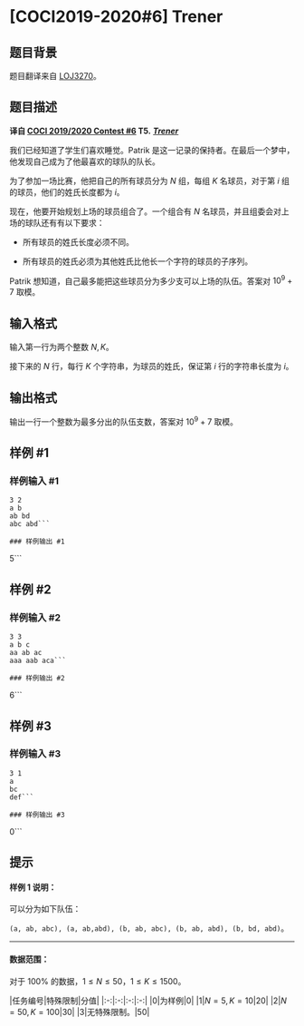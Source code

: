 # [COCI2019-2020#6] Trener

## 题目背景

题目翻译来自 [LOJ3270](https://loj.ac/problem/3270)。

## 题目描述

**译自 [COCI 2019/2020 Contest #6](https://hsin.hr/coci/archive/2019_2020/) T5.** ***[Trener](https://hsin.hr/coci/archive/2019_2020/contest6_tasks.pdf)***

我们已经知道了学生们喜欢睡觉。Patrik 是这一记录的保持者。在最后一个梦中，他发现自己成为了他最喜欢的球队的队长。

为了参加一场比赛，他把自己的所有球员分为 $N$ 组，每组 $K$ 名球员，对于第 $i$ 组的球员，他们的姓氏长度都为 $i$。

现在，他要开始规划上场的球员组合了。一个组合有 $N$ 名球员，并且组委会对上场的球队还有有以下要求：

- 所有球员的姓氏长度必须不同。

- 所有球员的姓氏必须为其他姓氏比他长一个字符的球员的子序列。

Patrik 想知道，自己最多能把这些球员分为多少支可以上场的队伍。答案对 $10^9+7$ 取模。

## 输入格式

输入第一行为两个整数 $N,K$。

接下来的 $N$ 行，每行 $K$ 个字符串，为球员的姓氏，保证第 $i$ 行的字符串长度为 $i$。

## 输出格式

输出一行一个整数为最多分出的队伍支数，答案对 $10^9+7$ 取模。

## 样例 #1

### 样例输入 #1
```
3 2
a b
ab bd
abc abd```

### 样例输出 #1

```
5```

## 样例 #2

### 样例输入 #2
```
3 3
a b c
aa ab ac
aaa aab aca```

### 样例输出 #2

```
6```

## 样例 #3

### 样例输入 #3
```
3 1
a
bc
def```

### 样例输出 #3

```
0```

## 提示

#### 样例 $1$ 说明：
可以分为如下队伍：

`(a, ab, abc), (a, ab,abd), (b, ab, abc), (b, ab, abd), (b, bd, abd)`。

----

#### 数据范围：

对于 $100\%$ 的数据，$1\le N\le 50$，$1\leq K\leq 1500$。

|任务编号|特殊限制|分值|
|:-:|:-:|:-:|:-:|
|$0$|为样例|$0$|
|$1$|$N=5,K=10$|$20$|
|$2$|$N=50,K=100$|$30$|
|$3$|无特殊限制。|$50$|
